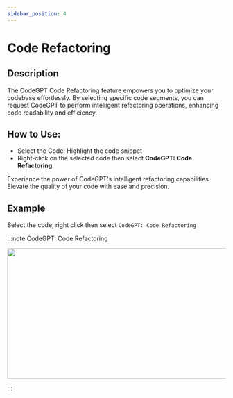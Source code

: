 ```yaml
---
sidebar_position: 4
---
```


# Code Refactoring

## Description
The CodeGPT Code Refactoring feature empowers you to optimize your codebase effortlessly. By selecting specific code segments, you can request CodeGPT to perform intelligent refactoring operations, enhancing code readability and efficiency.

## How to Use:
- Select the Code: Highlight the code snippet
- Right-click on the selected code then select **CodeGPT: Code Refactoring**

Experience the power of CodeGPT's intelligent refactoring capabilities. Elevate the quality of your code with ease and precision.

## Example
Select the code, right click then select `CodeGPT: Code Refactoring`

:::note CodeGPT: Code Refactoring
<p align="center">
  <img width="550" height="300" src="https://github.com/davila7/code-gpt-docs/assets/6216945/adf6b3ff-0ed2-4a28-8711-449df5f1e230" />
</p>
:::






